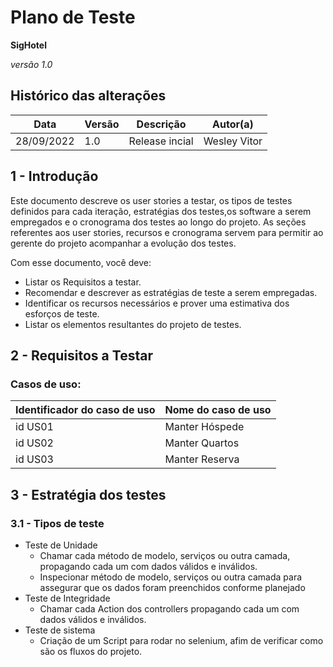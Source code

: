 # Plano de Teste

**SigHotel**

*versão 1.0*

## Histórico das alterações

   Data    | Versão |    Descrição   | Autor(a)
-----------|--------|----------------|-----------------
28/09/2022 |  1.0   | Release incial | Wesley Vitor


## 1 - Introdução

Este documento descreve os user stories a testar, os  tipos de testes definidos para cada iteração, estratégias dos testes,os software a serem empregados e o cronograma dos testes ao longo do projeto. As seções referentes aos user stories, recursos e cronograma servem para permitir ao gerente do projeto acompanhar a evolução dos testes.

Com esse documento, você deve:
- Listar os Requisitos a testar.
- Recomendar e descrever as estratégias de teste a serem empregadas.
- Identificar os recursos necessários e prover uma estimativa dos esforços de teste.
- Listar os elementos resultantes do projeto de testes.

## 2 - Requisitos a Testar

### Casos de uso:

Identificador do caso de uso | Nome do caso de uso
-----------------------------|---------------------
id US01                      |       Manter Hóspede
id US02                      |       Manter Quartos
id US03                      |       Manter Reserva

## 3 - Estratégia dos testes


### 3.1 - Tipos de teste

- Teste de Unidade
   - Chamar cada método de modelo, serviços ou outra camada, propagando cada um com dados válidos e inválidos.
   - Inspecionar método de modelo, serviços ou outra camada para assegurar que os dados foram preenchidos conforme planejado 
- Teste de Integridade
   - Chamar cada Action dos controllers propagando cada um com dados válidos e inválidos.
- Teste de sistema
   - Criação de um Script para rodar no selenium, afim de verificar como são os fluxos do projeto.

